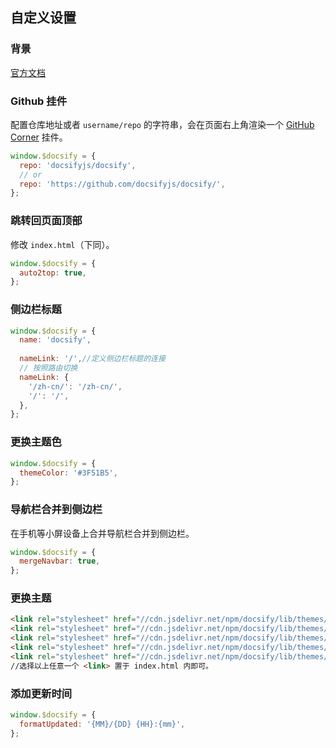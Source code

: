 ## 自定义设置

### 背景

[官方文档](https://docsify.js.org/#/zh-cn/cover)

### Github 挂件

配置仓库地址或者 `username/repo` 的字符串，会在页面右上角渲染一个 [GitHub Corner](http://tholman.com/github-corners/) 挂件。

```js
window.$docsify = {
  repo: 'docsifyjs/docsify',
  // or
  repo: 'https://github.com/docsifyjs/docsify/',
};
```

### 跳转回页面顶部

修改 `index.html`（下同）。

```javascript
window.$docsify = {
  auto2top: true,
};
```

### 侧边栏标题

```javascript
window.$docsify = {
  name: 'docsify',
  
  nameLink: '/',//定义侧边栏标题的连接
  // 按照路由切换
  nameLink: {
    '/zh-cn/': '/zh-cn/',
    '/': '/',
  },
};
```

### 更换主题色

```javascript
window.$docsify = {
  themeColor: '#3F51B5',
};
```

### 导航栏合并到侧边栏

在手机等小屏设备上合并导航栏合并到侧边栏。

```javascript
window.$docsify = {
  mergeNavbar: true,
};
```

### 更换主题

```html
<link rel="stylesheet" href="//cdn.jsdelivr.net/npm/docsify/lib/themes/vue.css">
<link rel="stylesheet" href="//cdn.jsdelivr.net/npm/docsify/lib/themes/buble.css">
<link rel="stylesheet" href="//cdn.jsdelivr.net/npm/docsify/lib/themes/dark.css">
<link rel="stylesheet" href="//cdn.jsdelivr.net/npm/docsify/lib/themes/pure.css">
<link rel="stylesheet" href="//cdn.jsdelivr.net/npm/docsify/lib/themes/dolphin.css">
//选择以上任意一个 <link> 置于 index.html 内即可。
```

### 添加更新时间

```javascript
window.$docsify = {
  formatUpdated: '{MM}/{DD} {HH}:{mm}',
};
```
